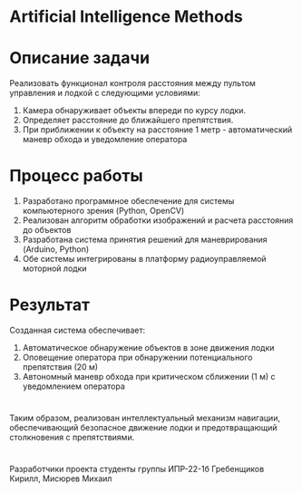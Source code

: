 # Artificial Intelligence Methods
# Описание задачи
Реализовать функционал контроля расстояния между пультом управления и лодкой с следующими условиями:
1. Камера обнаруживает объекты впереди по курсу лодки.
2. Определяет расстояние до ближайшего препятствия.
3. При приближении к объекту на расстояние 1 метр - автоматический маневр обхода и уведомление оператора
# Процесс работы
1. Разработано программное обеспечение для системы компьютерного зрения (Python, OpenCV)
2. Реализован алгоритм обработки изображений и расчета расстояния до объектов
3. Разработана система принятия решений для маневрирования (Arduino, Python)
4. Обе системы интегрированы в платформу радиоуправляемой моторной лодки
# Результат
Созданная система обеспечивает:
1. Автоматическое обнаружение объектов в зоне движения лодки
2. Оповещение оператора при обнаружении потенциального препятствия (20 м)
3. Автономный маневр обхода при критическом сближении (1 м) с уведомлением оператора
   #
Таким образом, реализован интеллектуальный механизм навигации, обеспечивающий безопасное движение лодки и предотвращающий столкновения с препятствиями.
   #
Разработчики проекта студенты группы ИПР-22-1б Гребенщиков Кирилл, Мисюрев Михаил
   
